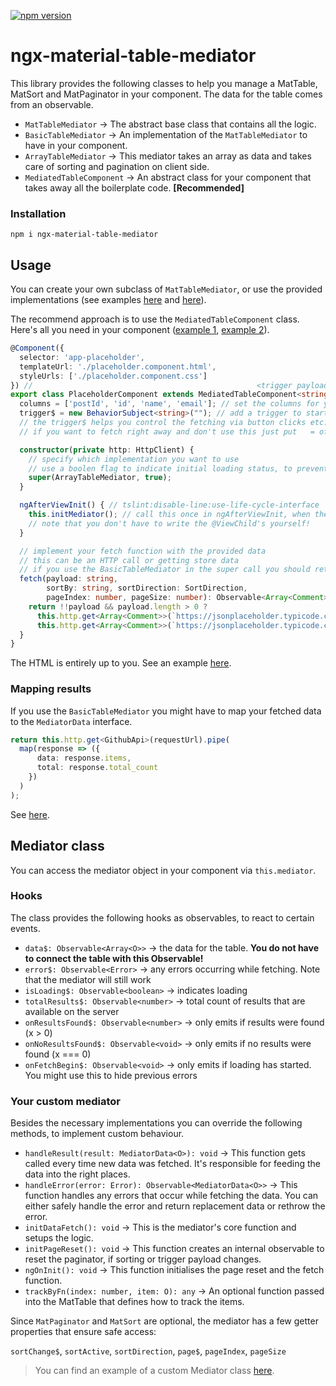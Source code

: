 [![npm version](https://badge.fury.io/js/ngx-material-table-mediator.svg)](https://badge.fury.io/js/ngx-material-table-mediator)

# ngx-material-table-mediator

This library provides the following classes to help you manage a MatTable, MatSort and MatPaginator in your component.
The data for the table comes from an observable.

* `MatTableMediator` → The abstract base class that contains all the logic.
* `BasicTableMediator` → An implementation of the `MatTableMediator` to have in your component.
* `ArrayTableMediator` → This mediator takes an array as data and takes care of sorting and pagination on client side.
* `MediatedTableComponent` → An abstract class for your component that takes away all the boilerplate code. **[Recommended]**

### Installation

```
npm i ngx-material-table-mediator
```

## Usage

You can create your own subclass of `MatTableMediator`, or use the provided implementations
(see examples [here](https://github.com/JanMalch/ngx-material-table-mediator/blob/master/src/app/git-hub/git-hub.basic-mediator.component.ts) 
and [here](https://github.com/JanMalch/ngx-material-table-mediator/blob/master/src/app/placeholder/placeholder.alternative.component.ts)).

The recommend approach is to use the `MediatedTableComponent` class. Here's all you need in your component 
([example 1](https://github.com/JanMalch/ngx-material-table-mediator/blob/master/src/app/placeholder/placeholder.component.ts),
[example 2](https://github.com/JanMalch/ngx-material-table-mediator/blob/master/src/app/git-hub/git-hub.component.ts)).

```typescript
@Component({
  selector: 'app-placeholder',
  templateUrl: './placeholder.component.html',
  styleUrls: ['./placeholder.component.css']
}) //                                                  <trigger payload, table data>
export class PlaceholderComponent extends MediatedTableComponent<string, Comment> {
  columns = ['postId', 'id', 'name', 'email']; // set the columns for your table
  trigger$ = new BehaviorSubject<string>(""); // add a trigger to start fetching the data
  // the trigger$ helps you control the fetching via button clicks etc.
  // if you want to fetch right away and don't use this just put   = of(undefined)

  constructor(private http: HttpClient) {
    // specify which implementation you want to use
    // use a boolen flag to indicate initial loading status, to prevent ExpressionChangedAfterItHasBeenCheckedError errors
    super(ArrayTableMediator, true);
  }

  ngAfterViewInit() { // tslint:disable-line:use-life-cycle-interface
    this.initMediator(); // call this once in ngAfterViewInit, when the @ViewChild's are available
    // note that you don't have to write the @ViewChild's yourself!
  }

  // implement your fetch function with the provided data
  // this can be an HTTP call or getting store data
  // if you use the BasicTableMediator in the super call you should return an Observable<MediatorData<Comment>>
  fetch(payload: string,
        sortBy: string, sortDirection: SortDirection,
        pageIndex: number, pageSize: number): Observable<Array<Comment>> {
    return !!payload && payload.length > 0 ?
      this.http.get<Array<Comment>>(`https://jsonplaceholder.typicode.com/comments?postId=${payload}`) :
      this.http.get<Array<Comment>>(`https://jsonplaceholder.typicode.com/comments`);
  }
}
```

The HTML is entirely up to you. See an example [here](https://github.com/JanMalch/ngx-material-table-mediator/blob/master/src/app/placeholder/placeholder.component.html).

### Mapping results

If you use the `BasicTableMediator` you might have to map your fetched data to the `MediatorData` interface.

```typescript
return this.http.get<GithubApi>(requestUrl).pipe(
  map(response => ({
      data: response.items,
      total: response.total_count
    })
  )
);
```

See [here](https://github.com/JanMalch/ngx-material-table-mediator/blob/master/src/app/git-hub/git-hub.component.ts#L38).

## Mediator class

You can access the mediator object in your component via `this.mediator`.

### Hooks

The class provides the following hooks as observables, to react to certain events.

- `data$: Observable<Array<O>>` → the data for the table. **You do not have to connect the table with this Observable!**
- `error$: Observable<Error>` → any errors occurring while fetching. Note that the mediator will still work
- `isLoading$: Observable<boolean>` → indicates loading
- `totalResults$: Observable<number>` → total count of results that are available on the server
- `onResultsFound$: Observable<number>` → only emits if results were found (x > 0)
- `onNoResultsFound$: Observable<void>` → only emits if no results were found (x === 0)
- `onFetchBegin$: Observable<void>` → only emits if loading has started. You might use this to hide previous errors

### Your custom mediator

Besides the necessary implementations you can override the following methods, to implement custom behaviour.

- `handleResult(result: MediatorData<O>): void` → This function gets called every time new data was fetched.
                                                   It's responsible for feeding the data into the right places.
- `handleError(error: Error): Observable<MediatorData<O>>` → This function handles any errors that occur while fetching the data.
                   You can either safely handle the error and return replacement data or rethrow the error.
- `initDataFetch(): void` → This is the mediator's core function and setups the logic.
- `initPageReset(): void` → This function creates an internal observable to reset the paginator, if sorting or trigger payload changes.
- `ngOnInit(): void` → This function initialises the page reset and the fetch function.
- `trackByFn(index: number, item: O): any` → An optional function passed into the MatTable that defines how to track the items.

Since `MatPaginator` and `MatSort` are optional, the mediator has a few getter properties that ensure safe access:

`sortChange$`, `sortActive`, `sortDirection`, `page$`, `pageIndex`, `pageSize`

>You can find an example of a custom Mediator class [here](https://github.com/JanMalch/ngx-material-table-mediator/blob/master/src/app/git-hub/git-hub.custom-mediator.component.ts).

